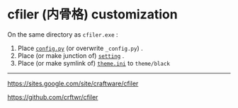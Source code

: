 # cfiler (内骨格) customization

On the same directory as `cfiler.exe` :

1. Place [`config.py`](config.py) (or overwrite `_config.py`) .
1. Place (or make junction of) [`setting`](setting) .
1. Place (or make symlink of) [`theme.ini`](theme.ini) to `theme/black`

---

https://sites.google.com/site/craftware/cfiler

https://github.com/crftwr/cfiler